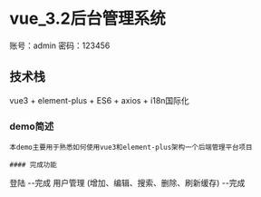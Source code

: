 # vue_3.2后台管理系统
账号：admin 
密码：123456
## 技术栈
vue3 + element-plus + ES6 + axios + i18n国际化

### demo简述
```
本demo主要用于熟悉如何使用vue3和element-plus架构一个后端管理平台项目

#### 完成功能
```
登陆 --完成
用户管理 (增加、编辑、搜索、删除、刷新缓存) --完成